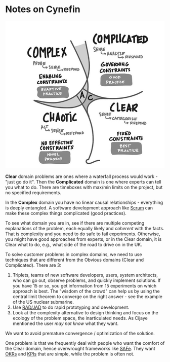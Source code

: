 # Notes on Cynefin

<!-- We were joined by [Cijaye Depradine](https://twitter.com/imcijaye) and [Dave Snowden](https://twitter.com/snowded), founder of Cynefin. [Dave's blog](https://www.cognitive-edge.com/blog/) is great. Cijaye has an [excellent podcast](https://untappedgoldmines.com/). -->

![Cynefin-2021](images/Cynefin-2021.png)

**Clear** domain problems are ones where a waterfall process would work - "just go do it". Then the **Complicated** domain is one where experts can tell you what to do. There are timeboxes with max/min limits on the project, but no specified requirements. 

In the **Complex** domain you have no linear causal relationships - everything is deeply entangled. A software development approach like [Scrum](https://www.scrum.org/) can make these complex things complicated (good practices). 

To see what domain you are in, see if there are multiple competing explanations of the problem, each equally likely and *coherent* with the facts. That is complexity and you need to do safe to fail experiments. Otherwise, you might have good approaches from experts, or in the Clear domain, it is Clear what to do, e.g., what side of the road to drive on in the UK.

To solve customer problems in complex domains, we need to use techniques that are different from the Obvious domains (Clear and Complicated). There are 3:

1. Triplets, teams of new software developers, users, system architects, who can go out, observe problems, and quickly implement solutions. If you have 15 or so, you get information from 15 experiments on which approach is best. The "wisdom of the crowd" can help us by using the central limit theorem to converge on the right answer - see the example of the US nuclear submarine.
2. Use [RAD/JAD](RAD/JAD) to do rapid prototyping and development.
3. Look at the complexity alternative to design thinking and focus on the ecology of the problem space, the inarticulated needs. As Cijaye mentioned the user *may not know* what they want.

We want to avoid premature convergence / optimization of the solution. 

One problem is that we frequently deal with people who want the comfort of the Clear domain, hence overwrought frameworks like [SAFe](https://www.scaledagileframework.com/). They want [OKRs](https://felipecastro.com/en/okr/what-is-okr/) and [KPIs](https://www.klipfolio.com/resources/articles/what-is-a-key-performance-indicator) that are simple, while the problem is often not.

<!-- Finally, Cijaye suggested a focus on inquiry when tasked with solving a problem over forging blindly ahead--develop a skill for checking with the customer/client/project lead before irreversible errors are made. -->

<!-- Dave suggested focusing on a love of learning and reading - books on ethnography, ethics, classics.  -->